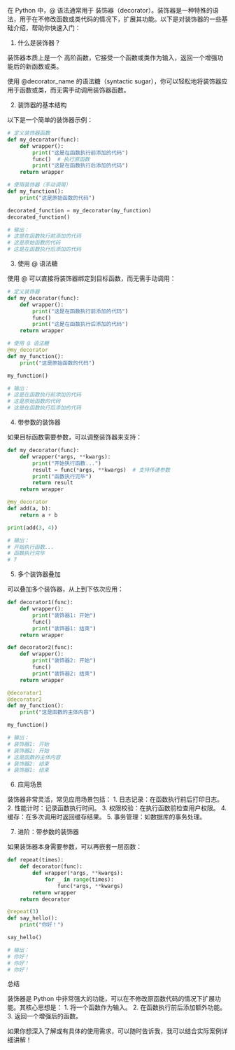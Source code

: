 在 Python 中，@ 语法通常用于 装饰器（decorator）。装饰器是一种特殊的语法，用于在不修改函数或类代码的情况下，扩展其功能。以下是对装饰器的一些基础介绍，帮助你快速入门：

1. 什么是装饰器？

装饰器本质上是一个 高阶函数，它接受一个函数或类作为输入，返回一个增强功能后的新函数或类。

使用 @decorator_name 的语法糖（syntactic sugar），你可以轻松地将装饰器应用于函数或类，而无需手动调用装饰器函数。

2. 装饰器的基本结构

以下是一个简单的装饰器示例：
``` python
# 定义装饰器函数
def my_decorator(func):
    def wrapper():
        print("这是在函数执行前添加的代码")
        func()  # 执行原函数
        print("这是在函数执行后添加的代码")
    return wrapper

# 使用装饰器（手动调用）
def my_function():
    print("这是原始函数的代码")

decorated_function = my_decorator(my_function)
decorated_function()

# 输出：
# 这是在函数执行前添加的代码
# 这是原始函数的代码
# 这是在函数执行后添加的代码
```

3. 使用 @ 语法糖

使用 @ 可以直接将装饰器绑定到目标函数，而无需手动调用：

``` python
# 定义装饰器
def my_decorator(func):
    def wrapper():
        print("这是在函数执行前添加的代码")
        func()
        print("这是在函数执行后添加的代码")
    return wrapper

# 使用 @ 语法糖
@my_decorator
def my_function():
    print("这是原始函数的代码")

my_function()

# 输出：
# 这是在函数执行前添加的代码
# 这是原始函数的代码
# 这是在函数执行后添加的代码
```

4. 带参数的装饰器

如果目标函数需要参数，可以调整装饰器来支持：
``` python
def my_decorator(func):
    def wrapper(*args, **kwargs):
        print("开始执行函数...")
        result = func(*args, **kwargs)  # 支持传递参数
        print("函数执行完毕")
        return result
    return wrapper

@my_decorator
def add(a, b):
    return a + b

print(add(3, 4))

# 输出：
# 开始执行函数...
# 函数执行完毕
# 7
```
5. 多个装饰器叠加

可以叠加多个装饰器，从上到下依次应用：
``` python
def decorator1(func):
    def wrapper():
        print("装饰器1: 开始")
        func()
        print("装饰器1: 结束")
    return wrapper

def decorator2(func):
    def wrapper():
        print("装饰器2: 开始")
        func()
        print("装饰器2: 结束")
    return wrapper

@decorator1
@decorator2
def my_function():
    print("这是函数的主体内容")

my_function()

# 输出：
# 装饰器1: 开始
# 装饰器2: 开始
# 这是函数的主体内容
# 装饰器2: 结束
# 装饰器1: 结束
```
6. 应用场景

装饰器非常灵活，常见应用场景包括：
	1.	日志记录：在函数执行前后打印日志。
	2.	性能计时：记录函数执行时间。
	3.	权限校验：在执行函数前检查用户权限。
	4.	缓存：在多次调用时返回缓存结果。
	5.	事务管理：如数据库的事务处理。

7. 进阶：带参数的装饰器

如果装饰器本身需要参数，可以再嵌套一层函数：
``` python
def repeat(times):
    def decorator(func):
        def wrapper(*args, **kwargs):
            for _ in range(times):
                func(*args, **kwargs)
        return wrapper
    return decorator

@repeat(3)
def say_hello():
    print("你好！")

say_hello()

# 输出：
# 你好！
# 你好！
# 你好！
```
总结

装饰器是 Python 中非常强大的功能，可以在不修改原函数代码的情况下扩展功能。其核心思想是：
	1.	将一个函数作为输入。
	2.	在函数执行前后添加额外功能。
	3.	返回一个增强后的函数。

如果你想深入了解或有具体的使用需求，可以随时告诉我，我可以结合实际案例详细讲解！